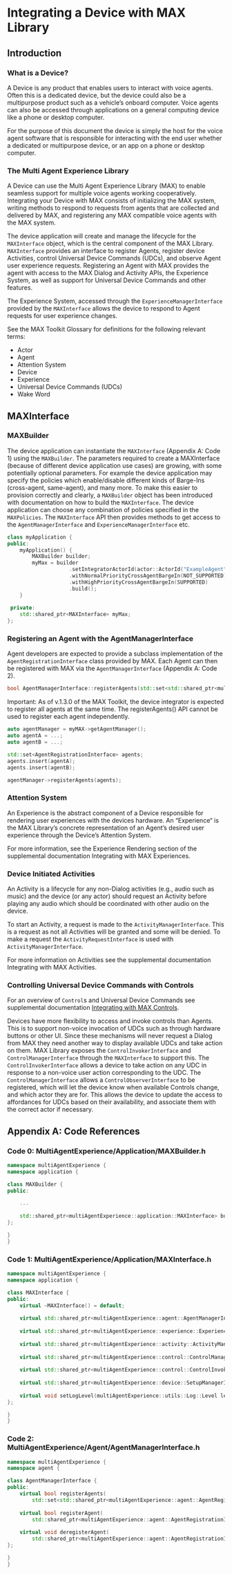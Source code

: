 # Integrating a Device with MAX Library
## Introduction
### What is a Device?
A Device is any product that enables users to interact with voice agents. Often this is a dedicated device, but the device could also be a multipurpose product such as a vehicle’s onboard computer. Voice agents can also be accessed through applications on a general computing device like a phone or desktop computer.

For the purpose of this document the device is simply the host for the voice agent software that is responsible for interacting with the end user whether a dedicated or multipurpose device, or an app on a phone or desktop computer.

### The Multi Agent Experience Library

A Device can use the Multi Agent Experience Library (MAX) to enable seamless support for multiple voice agents working cooperatively. Integrating your Device with MAX consists of initializing the MAX system, writing methods to respond to requests from agents that are collected and delivered by MAX, and registering any MAX compatible voice agents with the MAX system.

The device application will create and manage the lifecycle for the `MAXInterface` object, which is the central component of the MAX Library. `MAXInterface` provides an interface to register Agents, register device Activities, control Universal Device Commands (UDCs), and observe Agent user experience requests. Registering an Agent with MAX provides the agent with access to the MAX Dialog and Activity APIs, the Experience System, as well as support for Universal Device Commands and other features.

The Experience System, accessed through the `ExperienceManagerInterface` provided by the `MAXInterface` allows the device to respond to Agent requests for user experience changes.

See the MAX Toolkit Glossary for definitions for the following relevant terms: 
 - Actor
 - Agent
 - Attention System
 - Device
 - Experience
 - Universal Device Commands (UDCs)
 - Wake Word

## MAXInterface

### MAXBuilder
The device application can instantiate the `MAXInterface` (Appendix A: Code 1) using the `MAXBuilder`. The parameters required to create a MAXInterface (because of different device application use cases) are growing, with some potentially optional parameters. For example the device application may specify the policies which enable/disable different kinds of Barge-Ins (cross-agent, same-agent), and many more. To make this easier to provision correctly and clearly, a `MAXBuilder` object has been introduced with documentation on how to build the `MAXInterface`. The device application can choose any combination of policies specified in the `MAXPolicies`. The `MAXInterface` API then provides methods to get access to the `AgentManagerInterface` and `ExperienceManagerInterface` etc.

```C++
class myApplication {
public:
    myApplication() {
        MAXBuilder builder;
        myMax = builder
                    .setIntegratorActorId(actor::ActorId("ExampleAgent"))
                    .withNormalPriorityCrossAgentBargeIn(NOT_SUPPORTED)
                    .withHighPriorityCrossAgentBargeIn(SUPPORTED)
                    .build();
    }
    
 private:
    std::shared_ptr<MAXInterface> myMax;
};
```

### Registering an Agent with the AgentManagerInterface

Agent developers are expected to provide a subclass implementation of the `AgentRegistrationInterface` class provided by MAX. Each Agent can then be registered with MAX via the `AgentManagerInterface` (Appendix A: Code 2).     

```C++
bool AgentManagerInterface::registerAgents(std::set<std::shared_ptr<multiAgentExperience::agent::AgentRegistrationInterface>> agentRegistrations);
```

Important: As of v.1.3.0 of the MAX Toolkit, the device integrator is expected to register all agents at the same time. The registerAgents() API cannot be used to register each agent independently.

```C++
auto agentManager = myMAX->getAgentManager();
auto agentA = ...;
auto agentB = ...;

std::set<AgentRegistrationInterface> agents;
agents.insert(agentA);
agents.insert(agentB);

agentManager->registerAgents(agents);
```

### Attention System

An Experience is the abstract component of a Device responsible for rendering user experiences with the devices hardware. An “Experience“ is the MAX Library’s concrete representation of an Agent’s desired user experience through the Device’s Attention System.

For more information, see the Experience Rendering section of the supplemental documentation Integrating with MAX Experiences.

### Device Initiated Activities

An Activity is a lifecycle for any non-Dialog activities (e.g., audio such as music) and the device (or any actor) should request an Activity before playing any audio which should be coordinated with other audio on the device.

To start an Activity, a request is made to the `ActivityManagerInterface`. This is a request as not all Activities will be granted and some will be denied. To make a request the  `ActivityRequestInterface` is used with `ActivityManagerInterface`. 

For more information on Activities see the supplemental documentation Integrating with MAX Activities.

### Controlling Universal Device Commands with Controls

For an overview of `Control`s and Universal Device Commands see supplemental documentation [Integrating with MAX Controls](Integrating_With_MAX_Controls.md).

Devices have more flexibility to access and invoke controls than Agents. This is to support non-voice invocation of UDCs such as through hardware buttons or other UI. Since these mechanisms will never request a Dialog from MAX they need another way to display available UDCs and take action on them. MAX Library exposes the `ControlInvokerInterface` and `ControlManagerInterface` through the `MAXInterface` to support this. The `ControlInvokerInterface` allows a device to take action on any UDC in response to a non-voice user action corresponding to the UDC. The `ControlManagerInterface` allows a `ControlObserverInterface` to be registered, which will let the device know when available Controls change, and which actor they are for. This allows the device to update the access to affordances for UDCs based on their availability, and associate them with the correct actor if necessary.

## Appendix A: Code References
### Code 0: MultiAgentExperience/Application/MAXBuilder.h
```C++
namespace multiAgentExperience {
namespace application {

class MAXBuilder {
public:

    ...
    
    std::shared_ptr<multiAgentExperience::application::MAXInterface> build();
};

}
}
```

### Code 1: MultiAgentExperience/Application/MAXInterface.h
```C++
namespace multiAgentExperience {
namespace application {

class MAXInterface {
public:
    virtual ~MAXInterface() = default;
    
    virtual std::shared_ptr<multiAgentExperience::agent::AgentManagerInterface> getAgentManager() = 0;
    
    virtual std::shared_ptr<multiAgentExperience::experience::ExperienceManagerInterface> getExperienceManager() = 0;
    
    virtual std::shared_ptr<multiAgentExperience::activity::ActivityManagerInterface> getActivityManager() = 0;
     
    virtual std::shared_ptr<multiAgentExperience::control::ControlManagerInterface> getControlManager() = 0;
    
    virtual std::shared_ptr<multiAgentExperience::control::ControlInvokerInterface> getControlInvoker() = 0;
     
    virtual std::shared_ptr<multiAgentExperience::device::SetupManagerInterface> getSetupManager() = 0;
    
    virtual void setLogLevel(multiAgentExperience::utils::Log::Level level) = 0;
};

}
}
```

### Code 2: MultiAgentExperience/Agent/AgentManagerInterface.h
```C++
namespace multiAgentExperience {
namespace agent {

class AgentManagerInterface {
public:
    virtual bool registerAgents(
        std::set<std::shared_ptr<multiAgentExperience::agent::AgentRegistrationInterface>> agentRegistrations) = 0;
    
    virtual bool registerAgent(
        std::shared_ptr<multiAgentExperience::agent::AgentRegistrationInterface> agentRegistration) = 0;
    
    virtual void deregisterAgent(
        std::shared_ptr<multiAgentExperience::agent::AgentRegistrationInterface>>) = 0;
};

}
}
```
